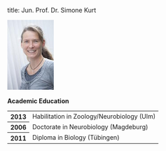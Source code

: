 title: Jun. Prof. Dr. Simone Kurt

![Image Simone Kurt](s_kurt_106width.jpg)

**Academic Education**

<table>
<tr><th>2013<td> Habilitation in Zoology/Neurobiology (Ulm) <tr>
<tr><th>2006<td> Doctorate in Neurobiology (Magdeburg) <tr>
<tr><th>2011<td> Diploma in Biology (Tübingen)  <tr>
</table>
